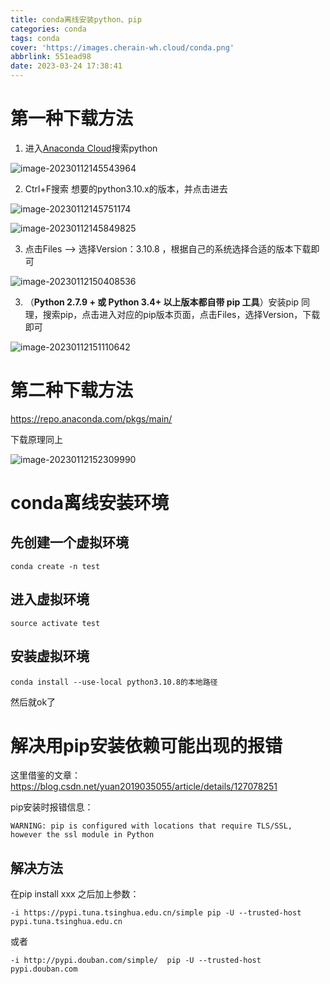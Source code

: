 ```yaml
---
title: conda离线安装python、pip
categories: conda
tags: conda
cover: 'https://images.cherain-wh.cloud/conda.png'
abbrlink: 551ead98
date: 2023-03-24 17:38:41
---
```

# 第一种下载方法

1. 进入[Anaconda Cloud](https://anaconda.org/anaconda/repo)搜索python

![image-20230112145543964](https://images.cherain-wh.cloud/image-20230112145543964.png)

2. Ctrl+F搜索 想要的python3.10.x的版本，并点击进去

![image-20230112145751174](https://images.cherain-wh.cloud/image-20230112145751174.png)

![image-20230112145849825](https://images.cherain-wh.cloud/image-20230112145849825.png)

3. 点击Files --> 选择Version：3.10.8 ，根据自己的系统选择合适的版本下载即可

![image-20230112150408536](https://images.cherain-wh.cloud/image-20230112150408536.png)

3. （**Python 2.7.9 + 或 Python 3.4+ 以上版本都自带 pip 工具**）安装pip 同理，搜索pip，点击进入对应的pip版本页面，点击Files，选择Version，下载即可

![image-20230112151110642](https://images.cherain-wh.cloud/image-20230112151110642.png)

# 第二种下载方法

https://repo.anaconda.com/pkgs/main/

下载原理同上

![image-20230112152309990](https://images.cherain-wh.cloud/image-20230112152309990.png)

# conda离线安装环境

## 先创建一个虚拟环境

```conda
conda create -n test
```

## 进入虚拟环境

```
source activate test
```

## 安装虚拟环境

```conda
conda install --use-local python3.10.8的本地路径
```

然后就ok了

# 解决用pip安装依赖可能出现的报错

这里借鉴的文章：https://blog.csdn.net/yuan2019035055/article/details/127078251

pip安装时报错信息：

```shell
WARNING: pip is configured with locations that require TLS/SSL, however the ssl module in Python
```

## 解决方法

在pip install xxx 之后加上参数：

```pip
-i https://pypi.tuna.tsinghua.edu.cn/simple pip -U --trusted-host pypi.tuna.tsinghua.edu.cn
```

或者

```pip
-i http://pypi.douban.com/simple/  pip -U --trusted-host pypi.douban.com
```

